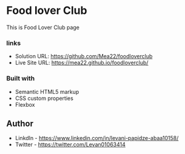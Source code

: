 # Food lover Club

This is Food Lover Club page

 ### links
  
- Solution URL: https://github.com/Mea22/foodloverclub
- Live Site URL: https://mea22.github.io/foodloverclub/
### Built with

- Semantic HTML5 markup
- CSS custom properties
- Flexbox

## Author

- LinkdIn - https://www.linkedin.com/in/levani-papidze-abaa10158/
- Twitter - https://twitter.com/Levan01063414
